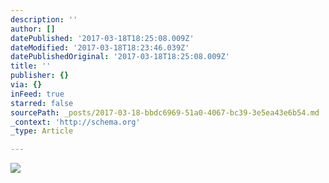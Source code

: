 ```yaml
---
description: ''
author: []
datePublished: '2017-03-18T18:25:08.009Z'
dateModified: '2017-03-18T18:23:46.039Z'
datePublishedOriginal: '2017-03-18T18:25:08.009Z'
title: ''
publisher: {}
via: {}
inFeed: true
starred: false
sourcePath: _posts/2017-03-18-bbdc6969-51a0-4067-bc39-3e5ea43e6b54.md
_context: 'http://schema.org'
_type: Article

---
```

![](https://the-grid-user-content.s3-us-west-2.amazonaws.com/790d5dad-7639-405a-996e-99ff2317e52b.jpg)